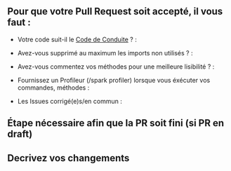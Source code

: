 ## Pour que votre Pull Request soit accepté, il vous faut :
* Votre code suit-il le [Code de Conduite](https://github.com/ServerOpenMC/PluginV2/blob/master/CODE_OF_CONDUCT.md) ? : 
* Avez-vous supprimé au maximum les imports non utilisés ? : 
* Avez-vous commentez vos méthodes pour une meilleure lisibilité ? : 
* Fournissez un Profileur (/spark profiler) lorsque vous éxécuter vos commandes, méthodes :

* Les Issues corrigé(e)s/en commun : 

## Étape nécessaire afin que la PR soit fini (si PR en draft)
<!-- *mettez des checkbox `- []` et les cocher lorsque les taches sont finies* -->
<!-- *ex. - [] Enlever tous les imports non utilisé* -->

## Decrivez vos changements
<!-- *Clairement et avec des screenshots si nécessaires* -->

